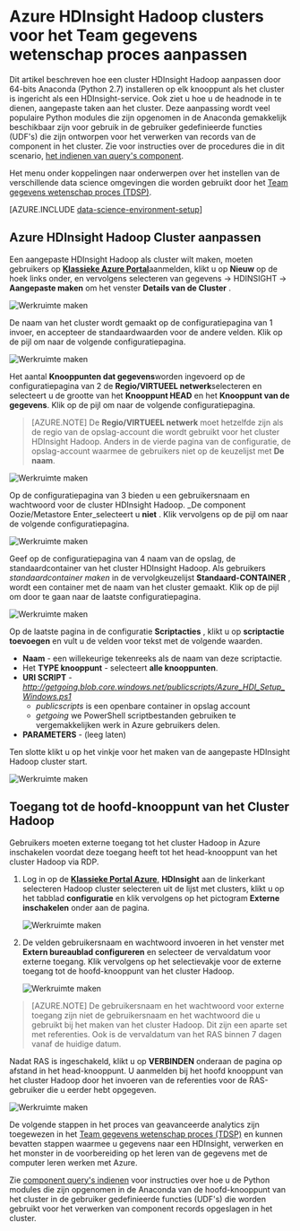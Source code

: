 <properties 
    pageTitle="Hadoop clusters voor het Team gegevens wetenschap proces aanpassen | Microsoft Azure" 
    description="Populaire Python modules beschikbaar in aangepaste Azure HDInsight Hadoop-clusters."
    services="machine-learning" 
    documentationCenter="" 
    authors="bradsev" 
    manager="jhubbard" 
    editor="cgronlun"  />

<tags 
    ms.service="machine-learning" 
    ms.workload="data-services" 
    ms.tgt_pltfrm="na" 
    ms.devlang="na" 
    ms.topic="article" 
    ms.date="09/19/2016" 
    ms.author="hangzh;bradsev" />

# <a name="customize-azure-hdinsight-hadoop-clusters-for-the-team-data-science-process"></a>Azure HDInsight Hadoop clusters voor het Team gegevens wetenschap proces aanpassen 

Dit artikel beschreven hoe een cluster HDInsight Hadoop aanpassen door 64-bits Anaconda (Python 2.7) installeren op elk knooppunt als het cluster is ingericht als een HDInsight-service. Ook ziet u hoe u de headnode in te dienen, aangepaste taken aan het cluster. Deze aanpassing wordt veel populaire Python modules die zijn opgenomen in de Anaconda gemakkelijk beschikbaar zijn voor gebruik in de gebruiker gedefinieerde functies (UDF's) die zijn ontworpen voor het verwerken van records van de component in het cluster. Zie voor instructies over de procedures die in dit scenario, [het indienen van query's component](machine-learning-data-science-move-hive-tables.md#submit).

Het menu onder koppelingen naar onderwerpen over het instellen van de verschillende data science omgevingen die worden gebruikt door het [Team gegevens wetenschap proces (TDSP)](data-science-process-overview.md).

[AZURE.INCLUDE [data-science-environment-setup](../../includes/cap-setup-environments.md)]


## <a name="customize"></a>Azure HDInsight Hadoop Cluster aanpassen

Een aangepaste HDInsight Hadoop als cluster wilt maken, moeten gebruikers op [**Klassieke Azure Portal**](https://manage.windowsazure.com/)aanmelden, klikt u op **Nieuw** op de hoek links onder, en vervolgens selecteren van gegevens -> HDINSIGHT -> **Aangepaste maken** om het venster **Details van de Cluster** . 

![Werkruimte maken](./media/machine-learning-data-science-customize-hadoop-cluster/customize-cluster-img1.png)

De naam van het cluster wordt gemaakt op de configuratiepagina van 1 invoer, en accepteer de standaardwaarden voor de andere velden. Klik op de pijl om naar de volgende configuratiepagina. 

![Werkruimte maken](./media/machine-learning-data-science-customize-hadoop-cluster/customize-cluster-img1.png)

Het aantal **Knooppunten dat gegevens**worden ingevoerd op de configuratiepagina van 2 de **Regio/VIRTUEEL netwerk**selecteren en selecteert u de grootte van het **Knooppunt HEAD** en het **Knooppunt van de gegevens**. Klik op de pijl om naar de volgende configuratiepagina.

>[AZURE.NOTE] De **Regio/VIRTUEEL netwerk** moet hetzelfde zijn als de regio van de opslag-account die wordt gebruikt voor het cluster HDInsight Hadoop. Anders in de vierde pagina van de configuratie, de opslag-account waarmee de gebruikers niet op de keuzelijst met **De naam**.

![Werkruimte maken](./media/machine-learning-data-science-customize-hadoop-cluster/customize-cluster-img3.png)

Op de configuratiepagina van 3 bieden u een gebruikersnaam en wachtwoord voor de cluster HDInsight Hadoop. _De component Oozie/Metastore Enter_selecteert u **niet** . Klik vervolgens op de pijl om naar de volgende configuratiepagina. 

![Werkruimte maken](./media/machine-learning-data-science-customize-hadoop-cluster/customize-cluster-img4.png)

Geef op de configuratiepagina van 4 naam van de opslag, de standaardcontainer van het cluster HDInsight Hadoop. Als gebruikers _standaardcontainer maken_ in de vervolgkeuzelijst **Standaard-CONTAINER** , wordt een container met de naam van het cluster gemaakt. Klik op de pijl om door te gaan naar de laatste configuratiepagina.

![Werkruimte maken](./media/machine-learning-data-science-customize-hadoop-cluster/customize-cluster-img5.png)

Op de laatste pagina in de configuratie **Scriptacties** , klikt u op **scriptactie toevoegen** en vult u de velden voor tekst met de volgende waarden.
 
* **Naam** - een willekeurige tekenreeks als de naam van deze scriptactie. 
* Het **TYPE knooppunt** - selecteert **alle knooppunten**. 
* **URI SCRIPT** - *http://getgoing.blob.core.windows.net/publicscripts/Azure_HDI_Setup_Windows.ps1* 
    * *publicscripts* is een openbare container in opslag account 
    * *getgoing* we PowerShell scriptbestanden gebruiken te vergemakkelijken werk in Azure gebruikers delen. 
* **PARAMETERS** - (leeg laten)

Ten slotte klikt u op het vinkje voor het maken van de aangepaste HDInsight Hadoop cluster start. 

![Werkruimte maken](./media/machine-learning-data-science-customize-hadoop-cluster/script-actions.png)

## <a name="headnode"></a>Toegang tot de hoofd-knooppunt van het Cluster Hadoop

Gebruikers moeten externe toegang tot het cluster Hadoop in Azure inschakelen voordat deze toegang heeft tot het head-knooppunt van het cluster Hadoop via RDP. 

1. Log in op de [**Klassieke Portal Azure**](https://manage.windowsazure.com/), **HDInsight** aan de linkerkant selecteren Hadoop cluster selecteren uit de lijst met clusters, klikt u op het tabblad **configuratie** en klik vervolgens op het pictogram **Externe inschakelen** onder aan de pagina.
    
    ![Werkruimte maken](./media/machine-learning-data-science-customize-hadoop-cluster/enable-remote-access-1.png)

2. De velden gebruikersnaam en wachtwoord invoeren in het venster met **Extern bureaublad configureren** en selecteer de vervaldatum voor externe toegang. Klik vervolgens op het selectievakje voor de externe toegang tot de hoofd-knooppunt van het cluster Hadoop.

    ![Werkruimte maken](./media/machine-learning-data-science-customize-hadoop-cluster/enable-remote-access-2.png)
    
>[AZURE.NOTE] De gebruikersnaam en het wachtwoord voor externe toegang zijn niet de gebruikersnaam en het wachtwoord die u gebruikt bij het maken van het cluster Hadoop. Dit zijn een aparte set met referenties. Ook is de vervaldatum van het RAS binnen 7 dagen vanaf de huidige datum.

Nadat RAS is ingeschakeld, klikt u op **VERBINDEN** onderaan de pagina op afstand in het head-knooppunt. U aanmelden bij het hoofd knooppunt van het cluster Hadoop door het invoeren van de referenties voor de RAS-gebruiker die u eerder hebt opgegeven.

![Werkruimte maken](./media/machine-learning-data-science-customize-hadoop-cluster/enable-remote-access-3.png)

De volgende stappen in het proces van geavanceerde analytics zijn toegewezen in het [Team gegevens wetenschap proces (TDSP)](https://azure.microsoft.com/documentation/learning-paths/cortana-analytics-process/) en kunnen bevatten stappen waarmee u gegevens naar een HDInsight, verwerken en het monster in de voorbereiding op het leren van de gegevens met de computer leren werken met Azure.

Zie [component query's indienen](machine-learning-data-science-move-hive-tables.md#submit) voor instructies over hoe u de Python modules die zijn opgenomen in de Anaconda van de hoofd-knooppunt van het cluster in de gebruiker gedefinieerde functies (UDF's) die worden gebruikt voor het verwerken van component records opgeslagen in het cluster.

 
